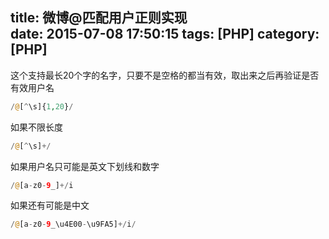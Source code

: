 title: 微博@匹配用户正则实现  
date: 2015-07-08 17:50:15
tags: [PHP]
category: [PHP]
---

这个支持最长20个字的名字，只要不是空格的都当有效，取出来之后再验证是否有效用户名

```php
/@[^\s]{1,20}/
```

如果不限长度

```php
/@[^\s]+/
```

如果用户名只可能是英文下划线和数字

```php
/@[a-z0-9_]+/i
```

如果还有可能是中文

```php
/@[a-z0-9_\u4E00-\u9FA5]+/i/
```